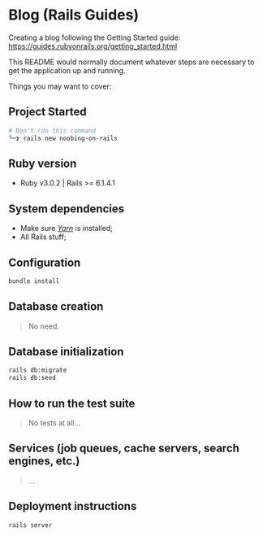 # Blog (Rails Guides)

Creating a blog following the Getting Started guide: <https://guides.rubyonrails.org/getting_started.html>

This README would normally document whatever steps are necessary to get the
application up and running.

Things you may want to cover:

## Project Started

```sh
# Don't run this command
╰─❯ rails new noobing-on-rails
```

## Ruby version

- Ruby v3.0.2 | Rails >= 6.1.4.1

## System dependencies

- Make sure [_Yarn_](https://classic.yarnpkg.com/lang/en/docs/install/#windows-stable) is installed;
- All Rails stuff;

## Configuration

```sh
bundle install
```

## Database creation

> No need.

## Database initialization

```sh
rails db:migrate
rails db:seed
```

## How to run the test suite

> No tests at all...

## Services (job queues, cache servers, search engines, etc.)

> ...

## Deployment instructions

```sh
rails server
```
